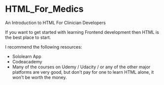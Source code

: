 # HTML_For_Medics

An Introduction to HTML For Clinician Developers

If you want to get started with learning Frontend development then HTML is the best place to start.

I recommend the following resources:
  - Sololearn App
  - Codeacademy
  - Many of the courses on Udemy / Udacity / or any of the other major platforms are very good, but don't pay for one to learn HTML     alone, it won't be worth the money.
